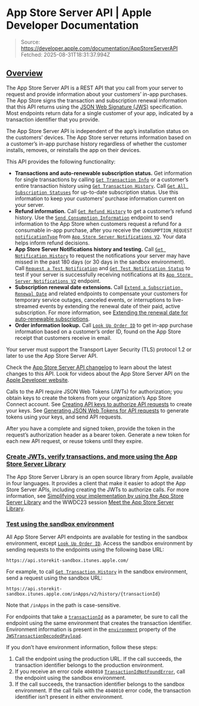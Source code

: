 # App Store Server API | Apple Developer Documentation

> Source: https://developer.apple.com/documentation/AppStoreServerAPI
> Fetched: 2025-08-31T18:31:37.994Z

## [Overview](https://developer.apple.com/documentation/AppStoreServerAPI#overview)

The App Store Server API is a REST API that you call from your server to request and provide information about your customers’ in-app purchases. The App Store signs the transaction and subscription renewal information that this API returns using the [JSON Web Signature (JWS)](https://datatracker.ietf.org/doc/html/rfc7515) specification. Most endpoints return data for a single customer of your app, indicated by a transaction identifier that you provide.

The App Store Server API is independent of the app’s installation status on the customers’ devices. The App Store server returns information based on a customer’s in-app purchase history regardless of whether the customer installs, removes, or reinstalls the app on their devices.

This API provides the following functionality:

- **Transactions and auto-renewable subscription status.** Get information for single transactions by calling [`Get Transaction Info`](https://developer.apple.com/documentation/appstoreserverapi/get-transaction-info) or a customer’s entire transaction history using [`Get Transaction History`](https://developer.apple.com/documentation/appstoreserverapi/get-transaction-history). Call [`Get All Subscription Statuses`](https://developer.apple.com/documentation/appstoreserverapi/get-all-subscription-statuses) for up-to-date subscription status. Use this information to keep your customers’ purchase information current on your server.
- **Refund information.** Call [`Get Refund History`](https://developer.apple.com/documentation/appstoreserverapi/get-refund-history) to get a customer’s refund history. Use the [`Send Consumption Information`](https://developer.apple.com/documentation/appstoreserverapi/send-consumption-information) endpoint to send information to the App Store when customers request a refund for a consumable in-app purchase, after you receive the `CONSUMPTION_REQUEST` [`notificationType`](https://developer.apple.com/documentation/AppStoreServerNotifications/notificationType) from [`App Store Server Notifications V2`](https://developer.apple.com/documentation/AppStoreServerNotifications/App-Store-Server-Notifications-V2). Your data helps inform refund decisions.
- **App Store Server Notifications history and testing.** Call [`Get Notification History`](https://developer.apple.com/documentation/appstoreserverapi/get-notification-history) to request the notifications your server may have missed in the past 180 days (or 30 days in the sandbox environment). Call [`Request a Test Notification`](https://developer.apple.com/documentation/appstoreserverapi/request-a-test-notification) and [`Get Test Notification Status`](https://developer.apple.com/documentation/appstoreserverapi/get-test-notification-status) to test if your server is successfully receiving notifications at its [`App Store Server Notifications V2`](https://developer.apple.com/documentation/AppStoreServerNotifications/App-Store-Server-Notifications-V2) endpoint.
- **Subscription renewal date extensions.** Call [`Extend a Subscription Renewal Date`](https://developer.apple.com/documentation/appstoreserverapi/extend-a-subscription-renewal-date) and related endpoints to compensate your customers for temporary service outages, canceled events, or interruptions to live-streamed events by extending the renewal date of their paid, active subscription. For more information, see [Extending the renewal date for auto-renewable subscriptions](https://developer.apple.com/documentation/appstoreserverapi/extending-the-renewal-date-for-auto-renewable-subscriptions).
- **Order information lookup.** Call [`Look Up Order ID`](https://developer.apple.com/documentation/appstoreserverapi/look-up-order-id) to get in-app purchase information based on a customer’s order ID, found on the App Store receipt that customers receive in email.

Your server must support the Transport Layer Security (TLS) protocol 1.2 or later to use the App Store Server API.

Check the [App Store Server API changelog](https://developer.apple.com/documentation/appstoreserverapi/app-store-server-api-changelog) to learn about the latest changes to this API. Look for videos about the App Store Server API on the [Apple Developer website](https://developer.apple.com/videos/all-videos/?q=%22App%20Store%20Server%20API%22).

Calls to the API require JSON Web Tokens (JWTs) for authorization; you obtain keys to create the tokens from your organization’s App Store Connect account. See [Creating API keys to authorize API requests](https://developer.apple.com/documentation/appstoreserverapi/creating-api-keys-to-authorize-api-requests) to create your keys. See [Generating JSON Web Tokens for API requests](https://developer.apple.com/documentation/appstoreserverapi/generating-json-web-tokens-for-api-requests) to generate tokens using your keys, and send API requests.

After you have a complete and signed token, provide the token in the request’s authorization header as a bearer token. Generate a new token for each new API request, or reuse tokens until they expire.

### [Create JWTs, verify transactions, and more using the App Store Server Library](https://developer.apple.com/documentation/AppStoreServerAPI#Create-JWTs-verify-transactions-and-more-using-the-App-Store-Server-Library)

The App Store Server Library is an open source library from Apple, available in four languages. It provides a client that make it easier to adopt the App Store Server APIs, including creating the JWTs to authorize calls. For more information, see [Simplifying your implementation by using the App Store Server Library](https://developer.apple.com/documentation/appstoreserverapi/simplifying-your-implementation-by-using-the-app-store-server-library) and the WWDC23 session [Meet the App Store Server Library](https://developer.apple.com/videos/play/wwdc2023/10143/).

### [Test using the sandbox environment](https://developer.apple.com/documentation/AppStoreServerAPI#Test-using-the-sandbox-environment)

All App Store Server API endpoints are available for testing in the sandbox environment, except [`Look Up Order ID`](https://developer.apple.com/documentation/appstoreserverapi/look-up-order-id). Access the sandbox environment by sending requests to the endpoints using the following base URL:

```
https://api.storekit-sandbox.itunes.apple.com/
```

For example, to call [`Get Transaction History`](https://developer.apple.com/documentation/appstoreserverapi/get-transaction-history) in the sandbox environment, send a request using the sandbox URL:

```
https://api.storekit-sandbox.itunes.apple.com/inApps/v2/history/{transactionId}
```

Note that `/inApps` in the path is case-sensitive.

For endpoints that take a [`transactionId`](https://developer.apple.com/documentation/appstoreserverapi/transactionid) as a parameter, be sure to call the endpoint using the same environment that creates the transaction identifier. Environment information is present in the [`environment`](https://developer.apple.com/documentation/appstoreserverapi/environment) property of the [`JWSTransactionDecodedPayload`](https://developer.apple.com/documentation/appstoreserverapi/jwstransactiondecodedpayload).

If you don’t have environment information, follow these steps:

1.  Call the endpoint using the production URL. If the call succeeds, the transaction identifier belongs to the production environment.
2.  If you receive an error code `4040010` [`TransactionIdNotFoundError`](https://developer.apple.com/documentation/appstoreserverapi/transactionidnotfounderror), call the endpoint using the sandbox environment.
3.  If the call succeeds, the transaction identifier belongs to the sandbox environment. If the call fails with the `4040010` error code, the transaction identifier isn’t present in either environment.
